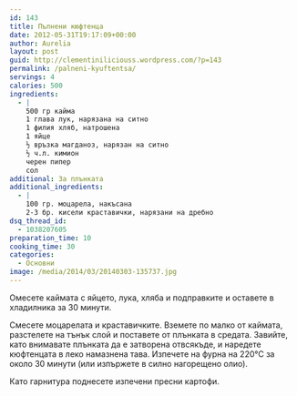 ```yaml
---
id: 143
title: Пълнени кюфтенца
date: 2012-05-31T19:17:09+00:00
author: Aurelia
layout: post
guid: http://clementiniliciouss.wordpress.com/?p=143
permalink: /palneni-kyuftentsa/
servings: 4
calories: 500
ingredients:
  - |
    500 гр кайма
    1 глава лук, нарязана на ситно
    1 филия хляб, натрошена
    1 яйце
    ½ връзка магданоз, нарязан на ситно
    ½ ч.л. кимион
    черен пипер
    сол
additional: За плънката
additional_ingredients:
  - |
    100 гр. моцарела, накъсана
    2-3 бр. кисели краставички, нарязани на дребно
dsq_thread_id:
  - 1038207605
preparation_time: 10
cooking_time: 30
categories:
  - Основни
image: /media/2014/03/20140303-135737.jpg
---
```

Омесете каймата с яйцето, лука, хляба и подправките и оставете в хладилника за 30 минути.
  
Смесете моцарелата и краставичките. Вземете по малко от каймата, разстелете на тънък слой и поставете от плънката в средата. Завийте, като внимавате плънката да е затворена отвсякъде, и наредете кюфтенцата в леко намазнена тава. Изпечете на фурна на 220°С за около 30 минути (или изпържете в силно нагорещено олио).

Като гарнитура поднесете изпечени пресни картофи.